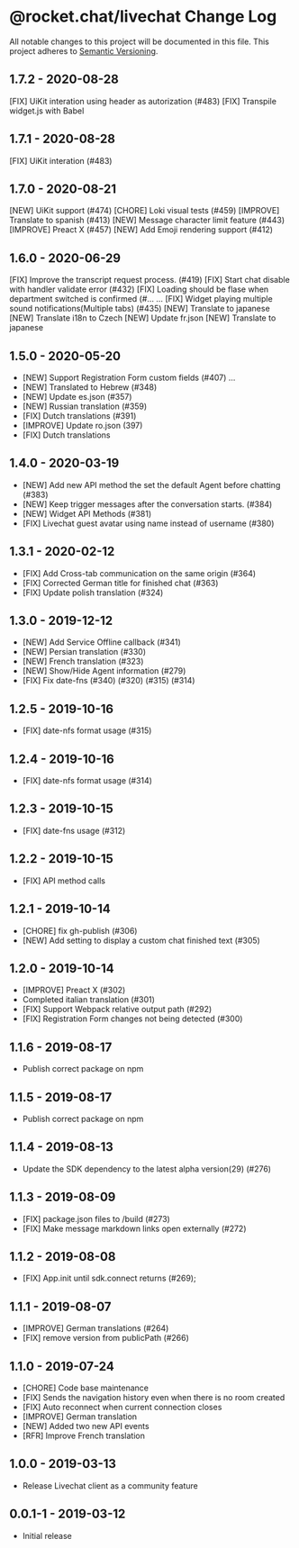 # @rocket.chat/livechat Change Log
All notable changes to this project will be documented in this file.
This project adheres to [Semantic Versioning](http://semver.org/).

## 1.7.2 - 2020-08-28
[FIX] UiKit interation using header as autorization (#483)
[FIX] Transpile widget.js with Babel

## 1.7.1 - 2020-08-28
[FIX] UiKit interation (#483)

## 1.7.0 - 2020-08-21
[NEW] UiKit support (#474)
[CHORE] Loki visual tests (#459)
[IMPROVE] Translate to spanish (#413) 
[NEW] Message character limit feature (#443) 
[IMPROVE] Preact X (#457)
[NEW] Add Emoji rendering support (#412) 

## 1.6.0 - 2020-06-29
[FIX] Improve the transcript request process. (#419)
[FIX] Start chat disable with handler validate error (#432)
[FIX] Loading should be flase when department switched is confirmed (#… …
[FIX] Widget playing multiple sound notifications(Multiple tabs) (#435)
[NEW] Translate to japanese
[NEW] Translate i18n to Czech
[NEW] Update fr.json
[NEW] Translate to japanese

## 1.5.0 - 2020-05-20
* [NEW] Support Registration Form custom fields (#407) …
* [NEW] Translated to Hebrew (#348)
* [NEW] Update es.json (#357)
* [NEW] Russian translation (#359)
* [FIX] Dutch translations (#391)
* [IMPROVE] Update ro.json (397)
* [FIX] Dutch translations

## 1.4.0 - 2020-03-19
* [NEW] Add new API method the set the default Agent before chatting (#383)
* [NEW] Keep trigger messages after the conversation starts. (#384)
* [NEW] Widget API Methods (#381)
* [FIX] Livechat guest avatar using name instead of username (#380)

## 1.3.1 - 2020-02-12
* [FIX] Add Cross-tab communication on the same origin (#364)
* [FIX] Corrected German title for finished chat (#363)
* [FIX] Update polish translation (#324)

## 1.3.0 - 2019-12-12
* [NEW] Add Service Offline callback (#341)
* [NEW] Persian translation (#330)
* [NEW] French translation (#323)
* [NEW] Show/Hide Agent information (#279)
* [FIX] Fix date-fns (#340) (#320) (#315) (#314)

## 1.2.5 - 2019-10-16

* [FIX] date-nfs format usage (#315)

## 1.2.4 - 2019-10-16

* [FIX] date-nfs format usage (#314)

## 1.2.3 - 2019-10-15

* [FIX] date-fns usage (#312)

## 1.2.2 - 2019-10-15

* [FIX] API method calls

## 1.2.1 - 2019-10-14

* [CHORE] fix gh-publish (#306)
* [NEW] Add setting to display a custom chat finished text (#305)

## 1.2.0 - 2019-10-14

* [IMPROVE] Preact X (#302)
* Completed italian translation (#301)
* [FIX] Support Webpack relative output path (#292)
* [FIX] Registration Form changes not being detected (#300)

## 1.1.6 - 2019-08-17
* Publish correct package on npm

## 1.1.5 - 2019-08-17
* Publish correct package on npm

## 1.1.4 - 2019-08-13
* Update the SDK dependency to the latest alpha version(29) (#276)

## 1.1.3 - 2019-08-09
* [FIX] package.json files to /build (#273)
* [FIX] Make message markdown links open externally (#272)

## 1.1.2 - 2019-08-08
* [FIX] App.init until sdk.connect returns (#269);

## 1.1.1 - 2019-08-07
* [IMPROVE] German translations (#264)
* [FIX] remove version from publicPath (#266)

## 1.1.0 - 2019-07-24
* [CHORE] Code base maintenance
* [FIX] Sends the navigation history even when there is no room created
* [FIX] Auto reconnect when current connection closes
* [IMPROVE] German translation
* [NEW] Added two new API events
* [RFR] Improve French translation

## 1.0.0 - 2019-03-13
*  Release Livechat client as a community feature

## 0.0.1-1 - 2019-03-12
*  Initial release
